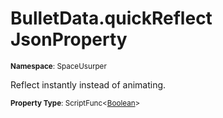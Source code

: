 # BulletData.quickReflect JsonProperty

<small>**Namespace**: SpaceUsurper</small>

Reflect instantly instead of animating.

<small>**Property Type**: ScriptFunc&lt;[Boolean](https://docs.microsoft.com/en-us/dotnet/api/system.boolean?view=netframework-4.5)&gt;</small>

